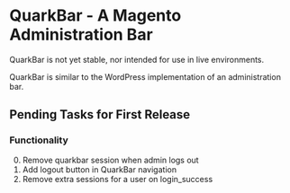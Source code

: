 QuarkBar - A Magento Administration Bar
=======================================

QuarkBar is not yet stable, nor intended for use in live environments.

QuarkBar is similar to the WordPress implementation of an administration bar.

Pending Tasks for First Release
-------------------------------

### Functionality

0. Remove quarkbar session when admin logs out
0. Add logout button in QuarkBar navigation
0. Remove extra sessions for a user on login_success